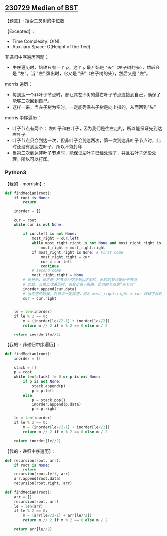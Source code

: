 ## [230729 Median of BST](https://practice.geeksforgeeks.org/problems/median-of-bst/1)

【题意】: 搜索二叉树的中位数

【Excepted】:
- Time Complexity: O(N).
- Auxiliary Space: O(Height of the Tree).

非递归中序遍历问题：
- 中序遍历时，始终只有一个 p，这个 p 最开始是 "头"（左子树的头），然后会是 "左"。当 "左" 弹出时，它又是 "头"（右子树的头），然后又是 "左"。

morris 遍历：
- 每到达一个非叶子节点时，都让其左子树的最右叶子节点连接到自己，确保了能够二次回到自己。
- 这样一来，当左子树为空时，一定能确保右子树是向上指的，从而回到“头”

morris 中序遍历：
- 叶子节点有两个： 左叶子和右叶子，因为我们是往左走的，所以能保证先到达左叶子
- 叶子节点只会到达一次，但非叶子会到达两次，第一次到达非叶子节点时，此时还没有到达左叶子，所以不能打印
- 当第二次到达非叶子节点时，能保证左叶子已经处理了，并且右叶子还没处理，所以可以打印。

### Python3

【我的 - morrisIn】:
```py
def findMedian(root):
    if root is None:
        return

    inorder = []

    cur = root
    while cur is not None:

        if cur.left is not None:
            most_right = cur.left
            while most_right.right is not None and most_right.right is not cur:
                most_right = most_right.right
            if most_right.right is None: # First come
                most_right.right = cur
                cur = cur.left
                continue
            # second come
            most_right.right = None
        # 最开始，肯定是 左节点为空才到达这里的，此时的节点是叶子节点
        # 之后，当第二次遍历时，也会走着一条路，此时的节点是“头节点”
        inorder.append(cur.data)
        # 当左空的时候，右节点一定非空，因为 most_right.right = cur 保证了此时右节点是向上指的
        cur = cur.right


    le = len(inorder)
    if le % 2 == 0:
        m = (inorder[le//2-1] + inorder[le//2])
        return m // 2 if m % 2 == 0 else m / 2

    return inorder[le//2]
```

【我的 - 非递归中序遍历】:
```py
def findMedian(root):
    inorder = []

    stack = []
    p = root
    while len(stack) != 0 or p is not None:
        if p is not None:
            stack.append(p)
            p = p.left
        else:
            p = stack.pop()
            inorder.append(p.data)
            p = p.right

    le = len(inorder)
    if le % 2 == 0:
        m = (inorder[le//2-1] + inorder[le//2])
        return m // 2 if m % 2 == 0 else m / 2

    return inorder[le//2]
```

【我的 - 递归中序遍历】:
```py
def recursion(root, arr):
    if root is None:
        return
    recursion(root.left, arr)
    arr.append(root.data)
    recursion(root.right, arr)

def findMedian(root):
    arr = []
    recursion(root, arr)
    le = len(arr)
    if le % 2 == 0:
        m = (arr[le//2-1] + arr[le//2])
        return m // 2 if m % 2 == 0 else m / 2

    return arr[le//2]
```